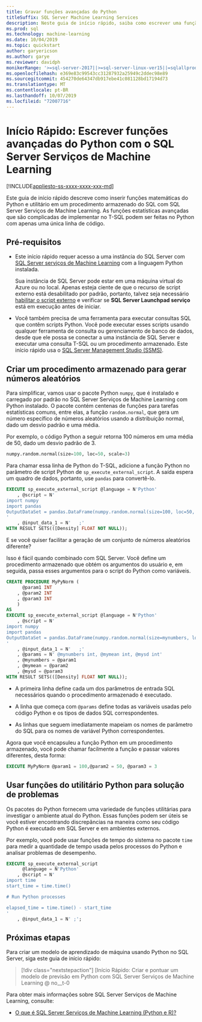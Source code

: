 ```yaml
---
title: Gravar funções avançadas do Python
titleSuffix: SQL Server Machine Learning Services
description: Neste guia de início rápido, saiba como escrever uma função do Python para computação estatística avançada com SQL Server Serviços de Machine Learning.
ms.prod: sql
ms.technology: machine-learning
ms.date: 10/04/2019
ms.topic: quickstart
author: garyericson
ms.author: garye
ms.reviewer: davidph
monikerRange: '>=sql-server-2017||>=sql-server-linux-ver15||=sqlallproducts-allversions'
ms.openlocfilehash: e369e83c99543cc31287932a25949c2ddec98e89
ms.sourcegitcommit: 454270de64347db917ebe41c081128bd17194d73
ms.translationtype: MT
ms.contentlocale: pt-BR
ms.lasthandoff: 10/07/2019
ms.locfileid: "72007716"
---
```

# <a name="quickstart-write-advanced-python-functions-with-sql-server-machine-learning-services"></a>Início Rápido: Escrever funções avançadas do Python com o SQL Server Serviços de Machine Learning
[!INCLUDE[appliesto-ss-xxxx-xxxx-xxx-md](../../includes/appliesto-ss-xxxx-xxxx-xxx-md.md)]

Este guia de início rápido descreve como inserir funções matemáticas do Python e utilitário em um procedimento armazenado do SQL com SQL Server Serviços de Machine Learning. As funções estatísticas avançadas que são complicadas de implementar no T-SQL podem ser feitas no Python com apenas uma única linha de código.

## <a name="prerequisites"></a>Pré-requisitos

- Este início rápido requer acesso a uma instância do SQL Server com [SQL Server serviços de Machine Learning](../install/sql-machine-learning-services-windows-install.md) com a linguagem Python instalada.

  Sua instância de SQL Server pode estar em uma máquina virtual do Azure ou no local. Apenas esteja ciente de que o recurso de script externo está desabilitado por padrão, portanto, talvez seja necessário [habilitar o script externo](../install/sql-machine-learning-services-windows-install.md#bkmk_enableFeature) e verificar se **SQL Server Launchpad serviço** está em execução antes de iniciar.

- Você também precisa de uma ferramenta para executar consultas SQL que contêm scripts Python. Você pode executar esses scripts usando qualquer ferramenta de consulta ou gerenciamento de banco de dados, desde que ele possa se conectar a uma instância de SQL Server e executar uma consulta T-SQL ou um procedimento armazenado. Este início rápido usa o [SQL Server Management Studio (SSMS)](https://docs.microsoft.com/sql/ssms/sql-server-management-studio-ssms).

## <a name="create-a-stored-procedure-to-generate-random-numbers"></a>Criar um procedimento armazenado para gerar números aleatórios

Para simplificar, vamos usar o pacote Python `numpy`, que é instalado e carregado por padrão no SQL Server Serviços de Machine Learning com Python instalado. O pacote contém centenas de funções para tarefas estatísticas comuns, entre elas, a função `random.normal`, que gera um número específico de números aleatórios usando a distribuição normal, dado um desvio padrão e uma média.

Por exemplo, o código Python a seguir retorna 100 números em uma média de 50, dado um desvio padrão de 3.

```Python
numpy.random.normal(size=100, loc=50, scale=3)
```

Para chamar essa linha de Python do T-SQL, adicione a função Python no parâmetro de script Python de `sp_execute_external_script`. A saída espera um quadro de dados, portanto, use `pandas` para convertê-lo.

```sql
EXECUTE sp_execute_external_script @language = N'Python'
    , @script = N'
import numpy
import pandas
OutputDataSet = pandas.DataFrame(numpy.random.normal(size=100, loc=50, scale=3));
'
    , @input_data_1 = N'   ;'
WITH RESULT SETS(([Density] FLOAT NOT NULL));
```

E se você quiser facilitar a geração de um conjunto de números aleatórios diferente?

Isso é fácil quando combinado com SQL Server. Você define um procedimento armazenado que obtém os argumentos do usuário e, em seguida, passa esses argumentos para o script do Python como variáveis.

```sql
CREATE PROCEDURE MyPyNorm (
      @param1 INT
    , @param2 INT
    , @param3 INT
    )
AS
EXECUTE sp_execute_external_script @language = N'Python'
    , @script = N'
import numpy
import pandas
OutputDataSet = pandas.DataFrame(numpy.random.normal(size=mynumbers, loc=mymean, scale=mysd));
'
    , @input_data_1 = N'   ;'
    , @params = N' @mynumbers int, @mymean int, @mysd int'
    , @mynumbers = @param1
    , @mymean = @param2
    , @mysd = @param3
WITH RESULT SETS(([Density] FLOAT NOT NULL));
```

- A primeira linha define cada um dos parâmetros de entrada SQL necessários quando o procedimento armazenado é executado.

- A linha que começa com `@params` define todas as variáveis usadas pelo código Python e os tipos de dados SQL correspondentes.

- As linhas que seguem imediatamente mapeiam os nomes de parâmetro do SQL para os nomes de variável Python correspondentes.

Agora que você encapsuleu a função Python em um procedimento armazenado, você pode chamar facilmente a função e passar valores diferentes, desta forma:

```sql
EXECUTE MyPyNorm @param1 = 100,@param2 = 50, @param3 = 3
```

## <a name="use-python-utility-functions-for-troubleshooting"></a>Usar funções do utilitário Python para solução de problemas

Os pacotes do Python fornecem uma variedade de funções utilitárias para investigar o ambiente atual do Python. Essas funções podem ser úteis se você estiver encontrando discrepâncias na maneira como seu código Python é executado em SQL Server e em ambientes externos.

Por exemplo, você pode usar funções de tempo do sistema no pacote `time` para medir a quantidade de tempo usada pelos processos do Python e analisar problemas de desempenho.

```sql
EXECUTE sp_execute_external_script
      @language = N'Python'
    , @script = N'
import time
start_time = time.time()

# Run Python processes

elapsed_time = time.time() - start_time
'
    , @input_data_1 = N' ;';
```

## <a name="next-steps"></a>Próximas etapas

Para criar um modelo de aprendizado de máquina usando Python no SQL Server, siga este guia de início rápido:

> [!div class="nextstepaction"]
> [Início Rápido: Criar e pontuar um modelo de previsão em Python com SQL Server Serviços de Machine Learning @ no__t-0

Para obter mais informações sobre SQL Server Serviços de Machine Learning, consulte:

- [O que é SQL Server Serviços de Machine Learning (Python e R)?](../what-is-sql-server-machine-learning.md)
